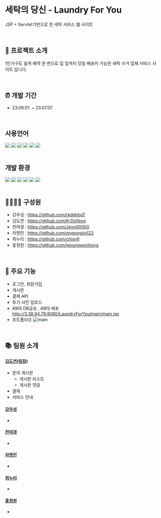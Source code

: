 # 세탁의 당신 - Laundry For You

JSP + Servlet기반으로 한 세탁 서비스 웹 사이트

<br>

## 👔 프로젝트 소개

1인가구도 쉽게 예약 한 번으로 집 앞까지 당일 배송이 가능한 세탁 수거 업체 서비스 사이트 입니다.

<br>

## ⏰ 개발 기간

- 23.06.01. ~ 23.07.07.

<br>

## 사용언어

<div>
<img src="https://img.shields.io/badge/html5-E34F26?style=for-the-badge&logo=html5&logoColor=white">
<img src="https://img.shields.io/badge/css-1572B6?style=for-the-badge&logo=css3&logoColor=white">
<img src="https://img.shields.io/badge/javascript-F7DF1E?style=for-the-badge&logo=javascript&logoColor=white">
<img src="https://img.shields.io/badge/jsp-F9A03C?style=for-the-badge&logo=jsp3&logoColor=white">
<img src="https://img.shields.io/badge/jquery-0769AD?style=for-the-badge&logo=jquery&logoColor=white">
<img src="https://img.shields.io/badge/java-007396?style=for-the-badge&logo=java&logoColor=white">
</div>

<br>

## 개발 환경

<div>
<img src="https://img.shields.io/badge/windows-0078D6?style=for-the-badge&logo=windows&logoColor=white">
<img src="https://img.shields.io/badge/eclipse-2C2255?style=for-the-badge&logo=eclipse&logoColor=white">
<img src="https://img.shields.io/badge/apachetomcat-F8DC75?style=for-the-badge&logo=apachetomcat&logoColor=white">
<img src="https://img.shields.io/badge/mysql-4479A1?style=for-the-badge&logo=mysql&logoColor=white">
<img src="https://img.shields.io/badge/aws-FF9900?style=for-the-badge&logo=amazonaws&logoColor=white">
<img src="https://img.shields.io/badge/github-181717?style=for-the-badge&logo=github&logoColor=white">
</div>

<br>

## 👩‍👩‍👦‍👦 구성원
- 강우성 : <https://github.com/rkddntjd7>
- 김도연 : <https://github.com/K-DoYeon>
- 전여경 : <https://github.com/Jeon00000>
- 차명진 : <https://github.com/myeongjin123>
- 최누리 : <https://github.com/chlsnfl>
- 홍정원 : <https://github.com/jeoungwonhong>

<br>

## 📌 주요 기능
- 로그인, 회원가입
- 게시판
- 결제 API
- 후기 사진 업로드
- AWS DB공유 , AWS 배포 <http://3.38.94.79:8080/LaundryForYou/main/main.jsp>
- 포트폴리오 <notion>
![main](https://github.com/K-DoYeon/LaundryForYou/assets/124326065/246f5de4-79ea-4a23-8c86-b6ae4b8af8c9)

<br>

## 📚 팀원 소개
#### [김도연(팀장)](https://github.com/K-DoYeon)
+ 문의 게시판
  + 게시판 리스트
  + 게시판 댓글
+ 결제
+ 서비스 안내

#### [강우성](https://github.com/rkddntjd7)
+
#### [전여경](https://github.com/Jeon00000)
+
#### [차명진](https://github.com/myeongjin123)
+
#### [최누리](https://github.com/chlsnfl)
+
#### [홍정원](https://github.com/jeoungwonhong)
+

